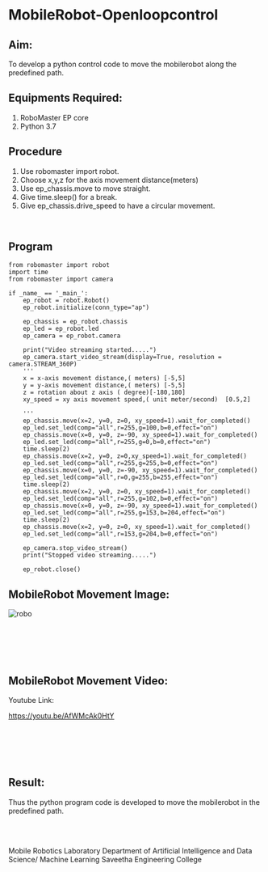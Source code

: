 # MobileRobot-Openloopcontrol
## Aim:

To develop a python control code to move the mobilerobot along the predefined path.

## Equipments Required:
1. RoboMaster EP core
2. Python 3.7

## Procedure
1. Use robomaster import robot.
2. Choose x,y,z for the axis movement distance(meters)
3. Use ep_chassis.move to move straight.
4. Give time.sleep() for a break.
5. Give ep_chassis.drive_speed to have a circular movement.
<br/>

## Program
```
from robomaster import robot
import time
from robomaster import camera

if _name_ == '_main_':
    ep_robot = robot.Robot()
    ep_robot.initialize(conn_type="ap")

    ep_chassis = ep_robot.chassis
    ep_led = ep_robot.led
    ep_camera = ep_robot.camera
          
    print("Video streaming started.....")
    ep_camera.start_video_stream(display=True, resolution = camera.STREAM_360P)
    ''' 
    x = x-axis movement distance,( meters) [-5,5]
    y = y-axis movement distance,( meters) [-5,5] 
    z = rotation about z axis ( degree)[-180,180]
    xy_speed = xy axis movement speed,( unit meter/second)  [0.5,2]

    '''
    ep_chassis.move(x=2, y=0, z=0, xy_speed=1).wait_for_completed()
    ep_led.set_led(comp="all",r=255,g=100,b=0,effect="on")  
    ep_chassis.move(x=0, y=0, z=-90, xy_speed=1).wait_for_completed()
    ep_led.set_led(comp="all",r=255,g=0,b=0,effect="on")  
    time.sleep(2)
    ep_chassis.move(x=2, y=0, z=0,xy_speed=1).wait_for_completed()
    ep_led.set_led(comp="all",r=255,g=255,b=0,effect="on")  
    ep_chassis.move(x=0, y=0, z=-90, xy_speed=1).wait_for_completed()
    ep_led.set_led(comp="all",r=0,g=255,b=255,effect="on")  
    time.sleep(2)
    ep_chassis.move(x=2, y=0, z=0, xy_speed=1).wait_for_completed()
    ep_led.set_led(comp="all",r=255,g=102,b=0,effect="on")  
    ep_chassis.move(x=0, y=0, z=-90, xy_speed=1).wait_for_completed()
    ep_led.set_led(comp="all",r=255,g=153,b=204,effect="on")  
    time.sleep(2)
    ep_chassis.move(x=2, y=0, z=0, xy_speed=1).wait_for_completed()
    ep_led.set_led(comp="all",r=153,g=204,b=0,effect="on")  

    ep_camera.stop_video_stream()
    print("Stopped video streaming.....")

    ep_robot.close()

```
## MobileRobot Movement Image:

![robo](./img/robomaster.png)

<br/>
<br/>
<br/>
<br/>

## MobileRobot Movement Video:

Youtube Link:

https://youtu.be/AfWMcAk0HtY

<br/>
<br/>
<br/>
<br/>

## Result:
Thus the python program code is developed to move the mobilerobot in the predefined path.


<br/>
<br/>

Mobile Robotics Laboratory
Department of Artificial Intelligence and Data Science/ Machine Learning
Saveetha Engineering College
```
